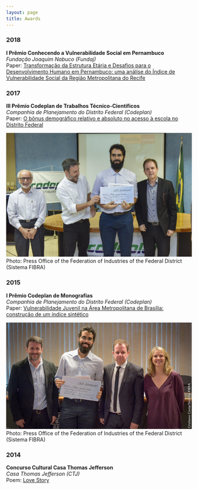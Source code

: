 ```yaml
---
layout: page
title: Awards
---
```


### 2018
**I Prêmio Conhecendo a Vulnerabilidade Social em Pernambuco**  
*Fundação Joaquim Nabuco (Fundaj)*  
Paper: [Transformação da Estrutura Etária e Desafios para o Desenvolvimento Humano em Pernambuco: uma análise do Índice de Vulnerabilidade Social da Região Metropolitana do Recife](https://periodicos.fundaj.gov.br/CIC/article/view/1825/1479)

### 2017
**III Prêmio Codeplan de Trabalhos Técnico-Científicos**  
*Companhia de Planejamento do Distrito Federal (Codeplan)*  
Paper: [O bônus demográfico relativo e absoluto no acesso à escola no Distrito Federal](http://www.codeplan.df.gov.br/wp-content/uploads/2018/04/TD-38-O-b%C3%B4nus-demogr%C3%A1fico-relativo-e-absoluto-no-acesso-%C3%A0-escola-no-Distrito-Federal.pdf)  

![The photo shows, from left to right: Aldo Paviani, Lúcio Remuzat Rennó Junior, Me and Paulo Eduardo Montenegro de Ávila](/img/III_Premio_Codeplan.jpg)  
Photo: Press Office of the Federation of Industries of the Federal District (Sistema FIBRA)  
  
### 2015
**I Prêmio Codeplan de Monografias**  
*Companhia de Planejamento do Distrito Federal (Codeplan)*  
Paper: [Vulnerabilidade Juvenil na Área Metropolitana de Brasília: construção de um índice sintético](http://www.codeplan.df.gov.br/wp-content/uploads/2018/02/TD_10_Vulnerabilidade_Juvenil_na_%C3%81rea_Metropolitana_de_Bras%C3%ADlia.pdf)  

![The photo shows, from left to right: Lúcio Remuzat Rennó Junior, Me, Paulo Eduardo Montenegro Ávila e Silva and Leany Lemos](/img/I_Premio_Codeplan.jpg) 
Photo: Press Office of the Federation of Industries of the Federal District (Sistema FIBRA)  

### 2014
**Concurso Cultural Casa Thomas Jefferson**  
*Casa Thomas Jefferson (CTJ)*  
Poem: [Love Story](https://cauancardoso.github.io/2019-07-01-first-post/)
